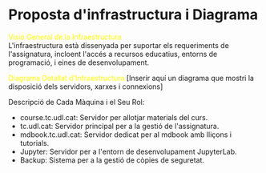  # Proposta d'infrastructura i Diagrama

<span style="color: yellow;">Visió General de la Infraestructura</span>  
L'infraestructura està dissenyada per suportar els requeriments de l'assignatura, incloent l'accés a recursos educatius, entorns de programació, i eines de desenvolupament.

<span style="color: yellow;">Diagrama Detallat d'Infraestructura</span>
[Inserir aquí un diagrama que mostri la disposició dels servidors, xarxes i connexions]

Descripció de Cada Màquina i el Seu Rol:  
- course.tc.udl.cat: Servidor per allotjar materials del curs.
- tc.udl.cat: Servidor principal per a la gestió de l'assignatura.
- mdbook.tc.udl.cat: Servidor dedicat per al mdbook amb lliçons i tutorials.
- Jupyter: Servidor per a l'entorn de desenvolupament JupyterLab.  
- Backup: Sistema per a la gestió de còpies de seguretat.